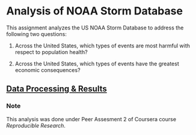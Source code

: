 # Analysis of NOAA Storm Database

This assignment analyzes the US NOAA Storm Database to address the following two questions:

1. Across the United States, which types of events are most harmful with respect to population health?

2. Across the United States, which types of events have the greatest economic consequences?

## [Data Processing & Results](http://htmlpreview.github.io/?https://github.com/sazzad16/ReproducibleResearch_PA2/blob/master/PeerAssesment2.html)

### Note
This analysis was done under Peer Assesment 2 of Coursera course *Reproducible Research*.
